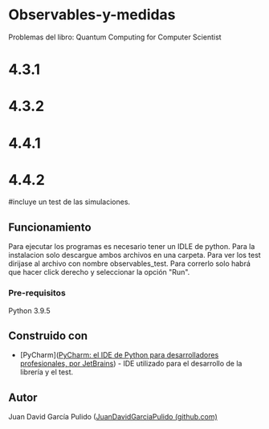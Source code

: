# Observables-y-medidas
Problemas del libro: Quantum Computing for Computer Scientist
# 4.3.1
# 4.3.2
# 4.4.1
# 4.4.2
#incluye un test de las simulaciones.

## Funcionamiento
Para ejecutar los programas es necesario tener un IDLE de python. Para la instalacion solo descargue ambos archivos en una carpeta. Para ver los test dirijase al archivo con nombre observables_test. Para correrlo solo habrá que hacer click derecho y seleccionar la opción "Run".

### Pre-requisitos
Python 3.9.5

## Construido con 
- [PyCharm]([PyCharm: el IDE de Python para desarrolladores profesionales, por JetBrains](https://www.jetbrains.com/es-es/pycharm/)) - IDE utilizado para el desarrollo de la librería y el test.

## Autor 
Juan David García Pulido ([JuanDavidGarciaPulido (github.com)](https://github.com/JuanDavidGarciaPulido)
